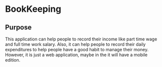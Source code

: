 # BookKeeping
## Purpose
This application can help people to record their income like part time wage and full time work salary.
Also, it can help people to record their daily expenditures to help people have a good habit to manage their money. However, it is just a web application, 
maybe in the it will have a mobile edition. 

